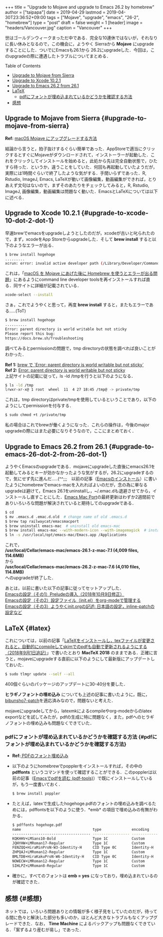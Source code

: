 +++
title = "Upgrade to Mojave and upgrade to Emacs 26.2 by homebrew"
author = ["taipapa"]
date = 2019-04-29
lastmod = 2019-04-30T23:36:52+09:00
tags = ["Mojave", "upgrade", "emacs", "26-2", "homebrew"]
type = "post"
draft = false
weight = 1
[header]
  image = "headers/Vancouver.jpg"
  caption = "Vancouver"
+++

世はゴールデンウィークまっただ中である．完全な10連休ではないが，それなりに長い休みとなるので，この機会に，ようやく Sierraから **Mojave** にupgradeすることにした．ついでにEmacsも26.1から 26.2にupgradeした．今回は，このupgradeの際に遭遇したトラブルについてまとめる．

<div class="ox-hugo-toc toc">
<div></div>

<div class="heading">Table of Contents</div>

- [Upgrade to Mojave from Sierra](#upgrade-to-mojave-from-sierra)
- [Upgrade to Xcode 10.2.1](#upgrade-to-xcode-10-dot-2-dot-1)
- [Upgrade to Emacs 26.2 from 26.1](#upgrade-to-emacs-26-dot-2-from-26-dot-1)
- [LaTeX](#latex)
    - [pdfにフォントが埋め込まれているかどうかを確認する方法](#pdfにフォントが埋め込まれているかどうかを確認する方法)
- [感想](#感想)

</div>
<!--endtoc-->


## Upgrade to Mojave from Sierra {#upgrade-to-mojave-from-sierra}

**Ref:** [macOS Mojave にアップグレードする方法](https://support.apple.com/ja-jp/HT201475)

結論から言うと，拍子抜けするぐらい簡単であった．AppStoreで適当にクリックするとすぐにMojaveがダウンロードされて，インストーラーが起動した．これをクリックしてインストールを始めると，此処から先は完全自動状態で，ひたすら待った．というか，違うことをしていた．何回も再起動していたようだが，実際には1時間ぐらいで終了したような気がする．手間いらずであった．R, Rstudio, ImageJ, Emacs, LaTeXが動いて画像編集，動画編集ができれば，とりあえず文句はないので，まずそのあたりをチェックしてみると，R, Rstudio, ImageJ, 画像編集，動画編集は問題なく動いた．EmacsとLaTeXについては以下に述べる．


## Upgrade to Xcode 10.2.1 {#upgrade-to-xcode-10-dot-2-dot-1}

早速brewでemacsをupgradeしようとしたのだが，xcodeが古いと叱られたので，まず，xcodeをApp Storeからupgradeした．そして **brew install** すると以下のようなエラーが出る．

```sh
$ brew install hogehoge
.........
xcrun: error: invalid active developer path (/Library/Developer/CommandLineTools), missing xcrun at: /Library/Developer/CommandLineTools/usr/bin/xcrun
```

これは，「[macOS を Mojave にあげた後に Homebrew を使うとエラーが出る問題](https://gotohayato.com/content/487)」にあるようにcommand line developer toolsを再インストールすれば直る．同サイトに詳細が記載されている．

```sh
xcode-select --install
```

さぁ，これでようやくと思って，再度 **brew install** すると，またもエラーである.....(ToT)

```sh
$ brew install hogehoge
..........
Error: parent directory is world writable but not sticky
Please report this bug:
https://docs.brew.sh/Troubleshooting
```

調べてみるとpermissionの問題で，tmp directoryの状態を調べれば良いことがわかった．

**Ref 1:** [brew で \`Error: parent directory is world writable but not sticky\`](https://qiita.com/analsky/items/20755a3ba10119e9a4b6) <br />
**Ref 2:** [Error: parent directory is world writable but not sticky](https://stackoverflow.com/questions/42893700/error-parent-directory-is-world-writable-but-not-sticky) <br />
上記サイトの記載に従って，ls -ld /tmpを行うと以下のようになる．

```sh
$ ls -ld /tmp
lrwxr-xr-x@ 1 root  wheel  11  4 27 18:45 /tmp@ -> private/tmp
```

これは，tmp directoryはprivate/tmpを使用しているということであり，以下のようにしてpermissionを付与する．

```sh
$ sudo chmod +t /private/tmp
```

私の場合はこれでbrewが働くようになった．これらの操作は，今後のmajor upgradeの際にはまた必要になりそうなので，ここにまとめておく．


## Upgrade to Emacs 26.2 from 26.1 {#upgrade-to-emacs-26-dot-2-from-26-dot-1}

ようやくEmacsのupgradeである．mojaveにupgradeした直後にemacs26.1を起動してみるとキーが効かなかったような気がするが，26.2にupgradeするので，気にせず先に進んだ.....(^^;;;　以前の記事（[Emacsのインストール](../emacs_install)）に書いたようにhomebrewでemacs-macを入れればよいのだが，念の為に単なるupgradeは避けて，Emacs 26.1をuninstallし，~/.emac.dも退避させてから，インストールし直すことにした．[Emacs Mac Port](https://github.com/railwaycat/homebrew-emacsmacport)の最終更新はわずか2週間前でありいろいろな問題が解決されていると期待してのupgradeである．

```sh
$ cd
$ mv .emacs.d .emac.d.old  # change name of old .emacs.d
$ brew tap railwaycat/emacsmacport
$ brew uninstall emacs-mac  # uninstall old emacs-mac
$ brew install emacs-mac --with-modern-icon --with-imagemagick  # install new emacs-mac
$ ln -s /usr/local/opt/emacs-mac/Emacs.app /Applications
```

これで，<br />
**/usr/local/Cellar/emacs-mac/emacs-26.1-z-mac-7.1 (4,009 files, 114.6MB)** <br />
から <br />
**/usr/local/Cellar/emacs-mac/emacs-26.2-z-mac-7.6 (4,010 files, 114.8MB)**  <br />
へのupgradeが終了した．

あとは，以前に書いた以下の記事に従ってセットアップした．<br />
[Emacsの設定（その1）Preludeの導入（2018年10月9日修正）](../prelude_install) <br />
[Emacsの設定（その2）設定ファイル（init.el）をorg-modeで管理する](../init_org)  <br />
[Emacsの設定（その3）ようやくinit.orgの記述: 日本語の設定，inline-patchの設定など](../japanese_setup)


## LaTeX {#latex}

これについては，以前の記事「[LaTeXをインストールし，texファイルが変更されると，自動的にcompileしてskimでのpdfも自動で更新されるようにする（2018年9月1日追記）](../latexmk)」で書いたとおり **MacTeX 2018** のままである．正確に言うと，mojaveにupgradeする直前に以下のようにして最新版にアップデートしておいた．

```sh
$ sudo tlmgr update --self --all
```

400個ぐらいのパッケージのアップデートに30-40分を要した．

**ヒラギノフォントの埋め込み** についても上述の記事に書いたように，既に，[bibunsho7-patch](https://github.com/munepi/bibunsho7-patch/releases)を適応済みなので，問題ないと考えた．

mojaveにupgradeしてから，latexmkによるcompileやorg-modeからのlatex exportなどを試してみたが，pdfの生成に特に問題なく，また，pdfへのヒラギノフォントの埋め込みも問題なくできていた．


### pdfにフォントが埋め込まれているかどうかを確認する方法 {#pdfにフォントが埋め込まれているかどうかを確認する方法}

-   **Ref:**[ PDFのフォント埋め込み](https://qiita.com/Aqua%5Fix/items/d277fb7e4667d6616c1e)
-   以下のようにhomebrewでpopplerをインストールすれば，その中の **pdffonts** というコマンドを使って確認することができる．このpopplerは以前の記事（[Emacsでpdfを読む (pdf-tools)](../pdf-tools)）で既にインストールしているが，もう一度書いておく．

    ```sh
    $ brew install poppler
    ```
-   たとえば，latexで生成したhogehoge.pdfのフォントの埋め込みを調べるためには，pdffontsを以下のように使う．\*emb\* の項目で埋め込みの有無がわかる．

    ```sh
    $ pdffonts hogehoge.pdf
    name                                 type              encoding         emb sub
    ------------------------------------ ----------------- ---------------- --- ---
    KQKHHV+LMSans10-Bold                 Type 1C           Custom           yes yes
    JQHYHW+LMRoman17-Regular             Type 1C           Custom           yes yes
    FENZQQ+HiraMinProN-W3-Identity-H     CID Type 0C       Identity-H       yes yes
    ZHPQAJ+LMRoman12-Regular             Type 1C           Custom           yes yes
    BMLTDB+HiraKakuProN-W6-Identity-H    CID Type 0C       Identity-H       yes yes
    NOWECW+LMRoman12-Regular             Type 1C           Custom           yes yes
    SIHLPZ+LMRoman8-Regular              Type 1C           Custom           yes yes
    ```
-   確かに，すべてのフォントは **emb = yes** になっており，埋め込まれているのが確認できた．


## 感想 {#感想}

ネットでは，いろいろ問題ありとの情報が多く様子見をしていたのだが，待ってる間に色々と解決した部分も多いのか，ほとんど大きなトラブルもなくアップグレードできた．なお， **Time Machine** によるバックアップも問題なくできている．「案ずるより産むが易し」であった．
